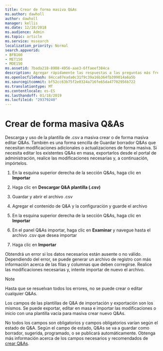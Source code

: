 ```yaml
---
title: Crear de forma masiva Q&As
ms.author: dawholl
author: dawholl
manager: kellis
ms.date: 12/18/2018
ms.audience: Admin
ms.topic: article
ms.service: mssearch
localization_priority: Normal
search.appverid:
- BFB160
- MET150
- MOE150
ms.assetid: 7bada218-8908-4956-aae3-6ffaeef384ca
description: Agregar rápidamente las respuestas a las preguntas más frecuentes con herramientas de importación en el portal de administración de búsqueda de Microsoft
ms.openlocfilehash: 84cca87eada0c31f9c39a16b364fb399014a6a5b
ms.sourcegitcommit: bf52cc63b75f2e0324a716fe65da47702956b722
ms.translationtype: MT
ms.contentlocale: es-ES
ms.lasthandoff: 01/18/2019
ms.locfileid: "29379240"
---
```

# <a name="bulk-create-qas"></a>Crear de forma masiva Q&As

Descarga y uso de la plantilla de .csv a masiva crear o de forma masiva editar Q&As. También es una forma sencilla de Guardar borrador Q&As que necesitan modificaciones adicionales o actualizaciones de forma masiva. Si necesita editar los existentes Q&As en masa, exportarlos desde el portal de administración, realice las modificaciones necesarias y, a continuación, impórtelos.
  
1. En la esquina superior derecha de la sección Q&As, haga clic en **Importar**
    
2. Haga clic en **Descargar Q&A plantilla (.csv)**
    
3. Guardar y abrir el archivo .csv
    
4. Agregar el contenido de Q&A y la configuración y guarde el archivo
    
5. En la esquina superior derecha de la sección Q&As, haga clic en **Importar**
    
6. En el panel Q&As importar, haga clic en **Examinar** y navegue hasta el archivo .csv que desea importar 
    
7. Haga clic en **Importar**
    
Obtendrá un error si los datos necesarios están ausente o no válido. Dependiendo del error, se puede generar un archivo de registro con más información acerca de las filas y columnas que deben corregirse. Realice las modificaciones necesarias y, intente importar de nuevo el archivo.
  
> [!NOTE]
> Hasta que se resuelvan todos los errores, no se puede crear o editar cualquier Q&As. 
  
Los campos de las plantillas de Q&A de importación y exportación son los mismos. Se puede exportar, editar en masa e importar las modificaciones o inicio con una plantilla vacía para masiva crear nuevo Q&As.
  
No todos los campos son obligatorios y campos obligatorios varían según el estado de Q&A. Según el campo de estado, Q&As se va a guardar como borrador, sugerida, programado, o se publicará automáticamente. Obtenga más información acerca de los campos necesarios y recomendados de [crear Q&As](create-qas.md).

  

